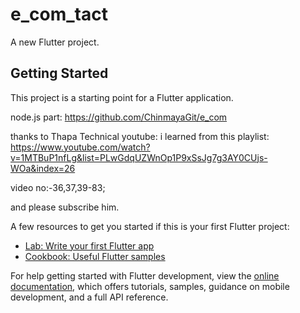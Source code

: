 # e_com_tact

A new Flutter project.

## Getting Started

This project is a starting point for a Flutter application.

node.js part:
https://github.com/ChinmayaGit/e_com

thanks to Thapa Technical youtube:
i learned from this playlist:
https://www.youtube.com/watch?v=1MTBuP1nfLg&list=PLwGdqUZWnOp1P9xSsJg7g3AY0CUjs-WOa&index=26


video no:-36,37,39-83;

and please subscribe him.

A few resources to get you started if this is your first Flutter project:

- [Lab: Write your first Flutter app](https://docs.flutter.dev/get-started/codelab)
- [Cookbook: Useful Flutter samples](https://docs.flutter.dev/cookbook)

For help getting started with Flutter development, view the
[online documentation](https://docs.flutter.dev/), which offers tutorials,
samples, guidance on mobile development, and a full API reference.
